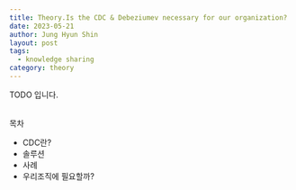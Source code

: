 ```yaml
---
title: Theory.Is the CDC & Debeziumev necessary for our organization?
date: 2023-05-21
author: Jung Hyun Shin
layout: post
tags:
  - knowledge sharing
category: theory
---
```


<div class="highlight"> TODO 입니다. </div>

<br>

목차
- CDC란?
- 솔루션
- 사례
- 우리조직에 필요할까?